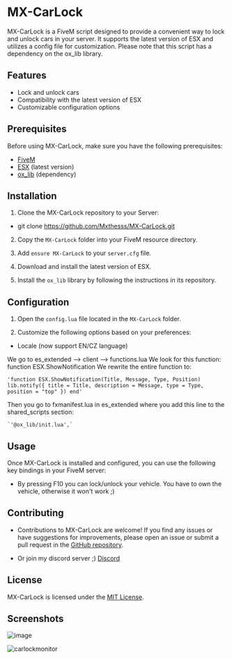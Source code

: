 # MX-CarLock

MX-CarLock is a FiveM script designed to provide a convenient way to lock and unlock cars in your server. It supports the latest version of ESX and utilizes a config file for customization. Please note that this script has a dependency on the ox_lib library.

## Features

- Lock and unlock cars
- Compatibility with the latest version of ESX
- Customizable configuration options

## Prerequisites

Before using MX-CarLock, make sure you have the following prerequisites:

- [FiveM](https://fivem.net/)
- [ESX](https://github.com/ESX-Org/es_extended) (latest version)
- [ox_lib](https://github.com/overextended/ox_lib) (dependency)

## Installation

1. Clone the MX-CarLock repository to your Server:

- git clone https://github.com/Mxthesss/MX-CarLock.git

2. Copy the `MX-CarLock` folder into your FiveM resource directory.

3. Add `ensure MX-CarLock` to your `server.cfg` file.

4. Download and install the latest version of ESX.

5. Install the `ox_lib` library by following the instructions in its repository.

## Configuration

1. Open the `config.lua` file located in the `MX-CarLock` folder.

2. Customize the following options based on your preferences:

- Locale (now support EN/CZ language)

We go to es_extended --> client --> functions.lua
We look for this function: function ESX.ShowNotification
We rewrite the entire function to:

`'function ESX.ShowNotification(Title, Message, Type, Position)
     lib.notify({
       title = Title,
       description = Message,
       type = Type,
       position = "top"
     })
end'`

Then you go to fxmanifest.lua in es_extended where you add this line to the shared_scripts section:

    `'@ox_lib/init.lua',`


## Usage

Once MX-CarLock is installed and configured, you can use the following key bindings in your FiveM server:

- By pressing F10 you can lock/unlock your vehicle. You have to own the vehicle, otherwise it won't work ;)

## Contributing

- Contributions to MX-CarLock are welcome! If you find any issues or have suggestions for improvements, please open an issue or submit a pull request in the [GitHub repository](https://github.com/Mxthesss/MX-CarLock).

- Or join my discord server ;) [Discord](https://dsc.gg/mxthessdev)

## License

MX-CarLock is licensed under the [MIT License](https://opensource.org/licenses/MIT).

## Screenshots

![image](https://github.com/Mxthesss/MX-CarLock/assets/99074840/bc22c1ab-2e8a-47b9-9fbe-0a8fdd9ffbd3)

![carlockmonitor](https://github.com/Mxthesss/MX-CarLock/assets/99074840/58910315-466e-4e53-8822-c4908bcccbc9)

